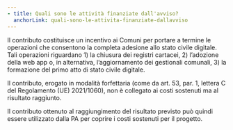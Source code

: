 ```yaml
---
- title: Quali sono le attività finanziate dall'avviso?
  anchorLink: quali-sono-le-attivita-finanziate-dallavviso
---
```


Il contributo costituisce un incentivo ai Comuni per portare a termine le operazioni che consentono la completa adesione allo stato civile digitale. Tali operazioni riguardano 1) la chiusura dei registri cartacei, 2) l’adozione della web app o, in alternativa, l’aggiornamento dei gestionali comunali, 3) la formazione del primo atto di stato civile digitale.

Il contributo, erogato in modalità forfettaria (come da art. 53, par. 1, lettera C del Regolamento (UE) 2021/1060), non è collegato ai costi sostenuti ma al risultato raggiunto.

Il contributo ottenuto al raggiungimento del risultato previsto può quindi essere utilizzato dalla PA per coprire i costi sostenuti per il progetto.
